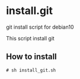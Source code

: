 install.git
==============

git install script for debian10

This script install git

How to install
--------------

	# sh install_git.sh

